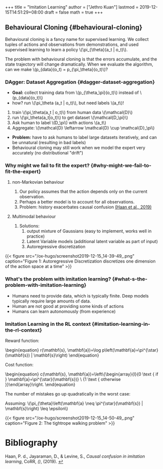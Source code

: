 +++
title = "Imitation Learning"
author = ["Jethro Kuan"]
lastmod = 2019-12-15T14:51:29+08:00
draft = false
math = true
+++

## Behavioural Cloning {#behavioural-cloning}

Behavioural cloning is a fancy name for supervised learning. We
collect tuples of actions and observations from demonstrations, and
used supervised learning to learn a policy \\(\pi\_{\theta}(a\_t | o\_t)\\).

The problem with behavioural cloning is that the errors accumulate,
and the state trajectory will change dramatically. When we evaluate
the algorithm, can we make \\(p\_{data}(o\_t) = p\_{\pi\_\theta}(o\_t)\\)?


### DAgger: Dataset Aggregation {#dagger-dataset-aggregation}

-   **Goal:** collect training data from \\(p\_{\theta\_\pi}(o\_t)\\) instead of \\(p\_{data}(o\_t)\\)
-   how? run \\(\pi\_\theta (a\_t | o\_t)\\), but need labels \\(a\_t\\)!

<!--listend-->

1.  train \\(\pi\_\theta(a\_t | o\_t)\\) from human data \\(\mathcal{D}\\)
2.  run \\(\pi\_\theta(a\_t|o\_t)\\) to get dataset \\(\mathcal{D\_\pi}\\)
3.  Ask human to label \\(D\_\pi\\) with actions \\(a\_t\\)
4.  Aggregate: \\(\mathcal{D} \leftarrow \mathcal{D} \cup \mathcal{D}\_\pi\\)

<!--listend-->

-   **Problem:** have to ask humans to label large datasets iteratively, and
    can be unnatural (resulting in bad labels)
-   Behavioural cloning may still work when we model the expert very
    accurately (no distributional "drift")


### Why might we fail to fit the expert? {#why-might-we-fail-to-fit-the-expert}

1.  non-Markovian behaviour
    1.  Our policy assumes that the action depends only on the current
        observation.
    2.  Perhaps a better model is to account for all observations.
    3.  Problem: history exacerbates causal confusion
        <a id="97004a1ab6778a90f591ea58fde11d3c" href="#haan19_causal_confus_imitat_learn" title="Haan, Jayaraman, Levine \&amp; Sergey, Causal Confusion in Imitation Learning, {CoRR}, v(), (2019).">(Haan et al., 2019)</a>

2.  Multimodal behaviour
    1.  Solutions:
        1.  output mixture of Gaussians (easy to implement, works well in
            practice)
        2.  Latent Variable models (additional latent variable as part of
            input)
        3.  Autoregressive discretization

{{< figure src="/ox-hugo/screenshot2019-12-15_14-39-49_.png" caption="Figure 1: Autoregressive Discretization discretizes one dimension of the action space at a time" >}}


### What's the problem with imitation learning? {#what-s-the-problem-with-imitation-learning}

-   Humans need to provide data, which is typically finite. Deep models
    typically require large amounts of data.
-   Human are not good at providing some kinds of actions
-   Humans can learn autonomously (from experience)


### Imitation Learning in the RL context {#imitation-learning-in-the-rl-context}

Reward function:

\begin{equation}
  r(\mathbf{s}, \mathbf{a})=\log p\left(\mathbf{a}=\pi^{\star}(\mathbf{s}) | \mathbf{s}\right)
\end{equation}

Cost function:

\begin{equation}
  c(\mathbf{s}, \mathbf{a})=\left\\{\begin{array}{l}{0 \text { if } \mathbf{a}=\pi^{\star}(\mathbf{s})} \\ {1 \text { otherwise }}\end{array}\right.
\end{equation}

The number of mistakes go up quadratically in the worst case:

Assuming: \\(\pi\_{\theta}\left(\mathbf{a} \neq \pi^{\star}(\mathbf{s}) | \mathbf{s}\right) \leq \epsilon\\)

{{< figure src="/ox-hugo/screenshot2019-12-15_14-50-49_.png" caption="Figure 2: The tightrope walking problem" >}}

# Bibliography
<a id="haan19_causal_confus_imitat_learn"></a>Haan, P. d., Jayaraman, D., & Levine, S., *Causal confusion in imitation learning*, CoRR, *()*,  (2019).  [↩](#97004a1ab6778a90f591ea58fde11d3c)

